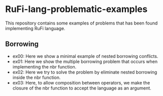 # RuFi-lang-problematic-examples
This repository contains some examples of problems that has been found implementing RuFi language.

## Borrowing
- ex00: Here we show a minimal example of nested borrowing conflicts.
- ex01: Here we show the multiple borrowing problem that occurs when implementing the nbr function.
- ex02: Here we try to solve the problem by eliminate nested borrowing inside the nbr function.
- ex03: Here, to allow composition between operators, we make the closure of the nbr function to accept the language as an argument.